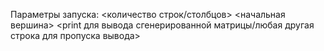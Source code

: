 Параметры запуска: <количество строк/столбцов> <начальная вершина> <print для вывода сгенерированной матрицы/любая другая строка для пропуска вывода>
